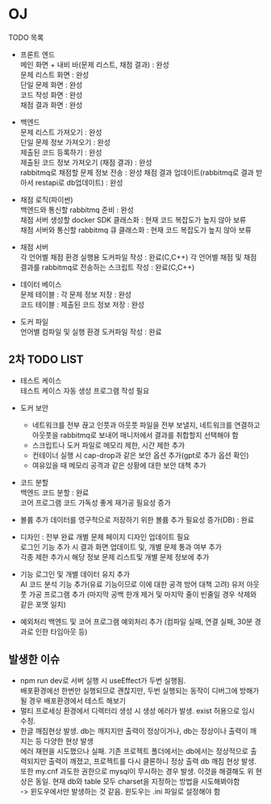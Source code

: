 # OJ

TODO 목록

- 프론트 엔드  
메인 화면 + 내비 바(문제 리스트, 채점 결과) : 완성  
문제 리스트 화면 : 완성  
단일 문제 화면 : 완성  
코드 작성 화면 : 완성  
채점 결과 화면 : 완성  

- 백엔드  
문제 리스트 가져오기 : 완성  
단일 문제 정보 가져오기 : 완성  
제출된 코드 등록하기 : 완성  
제출된 코드 정보 가져오기 (채점 결과) : 완성  
rabbitmq로 채점할 문제 정보 전송 : 완성 
채점 결과 업데이트(rabbitmq로 결과 받아서 restapi로 db업데이트) : 완성  

- 채점 로직(파이썬)  
백엔드와 통신할 rabbitmq 준비 : 완성   
채점 서버 생성할 docker SDK 클래스화 : 현재 코드 복잡도가 높지 않아 보류  
채점 서버와 통신할 rabbitmq 큐 클래스화 : 현재 코드 복잡도가 높지 않아 보류  

- 채점 서버  
각 언어별 채점 환경 실행용 도커파일 작성 : 완료(C,C++) 
각 언어별 채점 및 채점 결과를 rabbitmq로 전송하는 스크립트 작성 : 완료(C,C++)  

- 데이터 베이스  
문제 테이블 : 각 문제 정보 저장 : 완성  
코드 테이블 : 제출된 코드 정보 저장 : 완성  

- 도커 파일  
언어별 컴파일 및 실행 환경 도커파일 작성 : 완료  


## 2차 TODO LIST

- 테스트 케이스  
테스트 케이스 자동 생성 프로그램 작성 필요  

- 도커 보안  
  - 네트워크를 전부 끊고 인풋과 아웃풋 파일을 전부 보낼지, 네트워크를 연결하고 아웃풋을 rabbitmq로 보내어 매니저에서 결과를 취합할지 선택해야 함  
  - 스크립트나 도커 파일로 메모리 제한, 시간 제한 추가  
  - 컨테이너 실행 시 cap-drop과 같은 보안 옵션 추가(gpt로 추가 옵션 확인)  
  - 여유있을 때 메모리 공격과 같은 상황에 대한 보안 대책 추가

- 코드 분할  
백엔드 코드 분할 : 완료  
코어 프로그램 코드 가독성 좋게 재가공 필요성 증가

- 볼륨 추가
데이터를 영구적으로 저장하기 위한 볼륨 추가 필요성 증가(DB) : 완료  

- 디자인 : 전부 완료
개별 문제 페이지 디자인 업데이트 필요  
로그인 기능 추가 시 결과 화면 업데이트 및, 개별 문제 통과 여부 추가  
각종 제한 추가시 해당 정보 문제 리스트및 개별 문제 정보에 추가  

- 기능
로그인 및 개별 데이터 유지 추가  
AI 코드 분석 기능 추가(유료 기능이므로 이에 대한 공격 방어 대책 고려)
유저 아웃풋 가공 프로그램 추가 (마지막 공백 한개 제거 및 마지막 줄이 빈줄일 경우 삭제와 같은 포맷 일치)

- 예외처리
백엔드 및 코어 프로그램 예외처리 추가 (컴파일 실패, 연결 실패, 30분 경과로 인한 타임아웃 등)

## 발생한 이슈
- npm run dev로 서버 실행 시 useEffect가 두번 실행됨.  
배포환경에선 한번만 실행되므로 괜찮지만, 두번 실행되는 동작이 디버그에 방해가 될 경우 배포환경에서 테스트 해보기
- 멀티 프로세싱 환경에서 디렉터리 생성 시 생성 에러가 발생. exist 허용으로 임시 수정.
- 한글 깨짐현상 발생. db는 깨지지만 출력이 정상이거나, db는 정상이나 출력이 깨지는 등 다양한 현상 발생  
  에러 재현을 시도했으나 실패. 기존 프로젝트 폴더에서는 db에서는 정상적으로 출력되지만 출력이 깨졌고,  프로젝트를 다시 클론하니 정상 출력 db 깨짐 현상 발생.  
  또한 my.cnf 과도한 권한으로 mysql이 무시하는 경우 발생. 이것을 해결해도 위 현상은 동일. 현재 db와 table 모두 charset을 지정하는 방법을 시도해봐야함  
  -> 윈도우에서만 발생하는 것 같음. 윈도우는 .ini 파일로 설정해야 함

